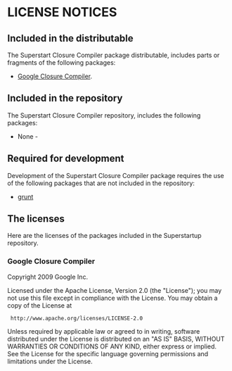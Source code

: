 # LICENSE NOTICES

## Included in the distributable

The Superstart Closure Compiler package distributable, includes parts or fragments of the following packages:

* [Google Closure Compiler](http://code.google.com/p/closure-library/).

## Included in the repository

The Superstart Closure Compiler repository, includes the following packages:

- None -

## Required for development

Development of the Superstart Closure Compiler package requires the use of the following packages that are not included in the repository:

* [grunt](http://gruntjs.com)


## The licenses
Here are the licenses of the packages included in the Superstartup repository.

### Google Closure Compiler

 Copyright 2009 Google Inc.

 Licensed under the Apache License, Version 2.0 (the "License");
 you may not use this file except in compliance with the License.
 You may obtain a copy of the License at

     http://www.apache.org/licenses/LICENSE-2.0

 Unless required by applicable law or agreed to in writing, software
 distributed under the License is distributed on an "AS IS" BASIS,
 WITHOUT WARRANTIES OR CONDITIONS OF ANY KIND, either express or implied.
 See the License for the specific language governing permissions and
 limitations under the License.